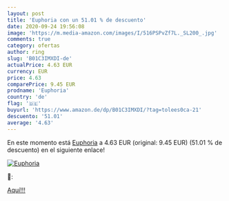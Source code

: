 ```yaml
---
layout: post
title: 'Euphoria con un 51.01 % de descuento'
date: 2020-09-24 19:56:08
image: 'https://m.media-amazon.com/images/I/516PSPvZf7L._SL200_.jpg'
comments: true
category: ofertas
author: ring
slug: 'B01C3IMXDI-de'
actualPrice: 4.63 EUR
currency: EUR
price: 4.63
comparePrice: 9.45 EUR
prodname: 'Euphoria'
country: 'de'
flag: '🇩🇪'
buyurl: 'https://www.amazon.de/dp/B01C3IMXDI/?tag=tolees0ca-21'
descuento: '51.01'
average: '4.63'
---
```


En este momento está [Euphoria](https://www.amazon.de/dp/B01C3IMXDI/?tag=tolees0ca-21) a 4.63 EUR (original: 9.45 EUR) (51.01 %  de descuento) en el siguiente enlace!

[![Euphoria](https://m.media-amazon.com/images/I/516PSPvZf7L._SL200_.jpg)](https://www.amazon.de/dp/B01C3IMXDI/?tag=tolees0ca-21)

🔎:


[Aquí!!!](https://www.amazon.de/dp/B01C3IMXDI/?tag=tolees0ca-21)
